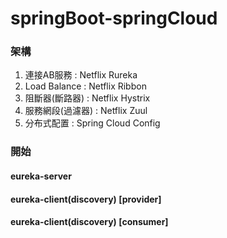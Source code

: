 # springBoot-springCloud

### 架構
1. 連接AB服務 : Netflix Rureka
2. Load Balance : Netflix Ribbon
3. 阻斷器(斷路器) : Netflix Hystrix
4. 服務網段(過濾器) : Netflix Zuul
5. 分布式配置 : Spring Cloud Config

### 開始 
#### eureka-server
#### eureka-client(discovery) [provider]
#### eureka-client(discovery) [consumer]

